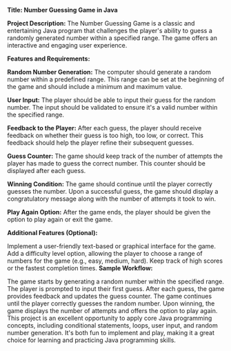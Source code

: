 **Title: Number Guessing Game in Java**

**Project Description:**
The Number Guessing Game is a classic and entertaining Java program that challenges the player's ability to guess a randomly generated number within a specified range. The game offers an interactive and engaging user experience.

**Features and Requirements:**

**Random Number Generation:** The computer should generate a random number within a predefined range. This range can be set at the beginning of the game and should include a minimum and maximum value.

**User Input:** The player should be able to input their guess for the random number. The input should be validated to ensure it's a valid number within the specified range.

**Feedback to the Player:** After each guess, the player should receive feedback on whether their guess is too high, too low, or correct. This feedback should help the player refine their subsequent guesses.

**Guess Counter:** The game should keep track of the number of attempts the player has made to guess the correct number. This counter should be displayed after each guess.

**Winning Condition:** The game should continue until the player correctly guesses the number. Upon a successful guess, the game should display a congratulatory message along with the number of attempts it took to win.

**Play Again Option:** After the game ends, the player should be given the option to play again or exit the game.

**Additional Features (Optional):**

Implement a user-friendly text-based or graphical interface for the game.
Add a difficulty level option, allowing the player to choose a range of numbers for the game (e.g., easy, medium, hard).
Keep track of high scores or the fastest completion times.
**Sample Workflow:**

The game starts by generating a random number within the specified range.
The player is prompted to input their first guess.
After each guess, the game provides feedback and updates the guess counter.
The game continues until the player correctly guesses the random number.
Upon winning, the game displays the number of attempts and offers the option to play again.
This project is an excellent opportunity to apply core Java programming concepts, including conditional statements, loops, user input, and random number generation. It's both fun to implement and play, making it a great choice for learning and practicing Java programming skills.
